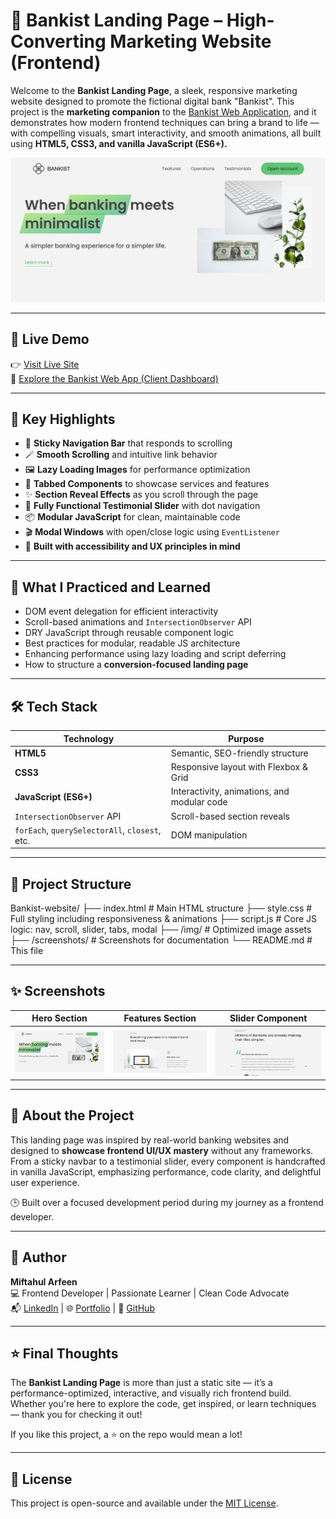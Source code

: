 # 🏦 Bankist Landing Page – High-Converting Marketing Website (Frontend)

Welcome to the **Bankist Landing Page**, a sleek, responsive marketing website designed to promote the fictional digital bank "Bankist". This project is the **marketing companion** to the [Bankist Web Application](https://miftahulxarfeen.github.io/Bankist-app/), and it demonstrates how modern frontend techniques can bring a brand to life — with compelling visuals, smart interactivity, and smooth animations, all built using **HTML5, CSS3, and vanilla JavaScript (ES6+).**

![Hero Screenshot](./screenshots/bankist-hero.png)

---

## 🔗 Live Demo

👉 [Visit Live Site](https://miftahulxarfeen.github.io/Bankist-website/)  
📁 [Explore the Bankist Web App (Client Dashboard)](https://miftahulxarfeen.github.io/Bankist-app/)

---

## 🚀 Key Highlights

- 🧭 **Sticky Navigation Bar** that responds to scrolling
- 🪄 **Smooth Scrolling** and intuitive link behavior
- 🖼️ **Lazy Loading Images** for performance optimization
- 🧩 **Tabbed Components** to showcase services and features
- ✨ **Section Reveal Effects** as you scroll through the page
- 🎯 **Fully Functional Testimonial Slider** with dot navigation
- 📦 **Modular JavaScript** for clean, maintainable code
- 🎬 **Modal Windows** with open/close logic using `EventListener`
- 🧪 **Built with accessibility and UX principles in mind**

---

## 🧠 What I Practiced and Learned

- DOM event delegation for efficient interactivity
- Scroll-based animations and `IntersectionObserver` API
- DRY JavaScript through reusable component logic
- Best practices for modular, readable JS architecture
- Enhancing performance using lazy loading and script deferring
- How to structure a **conversion-focused landing page**

---

## 🛠️ Tech Stack

| Technology | Purpose |
|------------|---------|
| **HTML5** | Semantic, SEO-friendly structure |
| **CSS3**  | Responsive layout with Flexbox & Grid |
| **JavaScript (ES6+)** | Interactivity, animations, and modular code |
| `IntersectionObserver` API | Scroll-based section reveals |
| `forEach`, `querySelectorAll`, `closest`, etc. | DOM manipulation |

---

## 📁 Project Structure

Bankist-website/
├── index.html # Main HTML structure
├── style.css # Full styling including responsiveness & animations
├── script.js # Core JS logic: nav, scroll, slider, tabs, modal
├── /img/ # Optimized image assets
├── /screenshots/ # Screenshots for documentation
└── README.md # This file

---

## ✨ Screenshots

| Hero Section | Features Section | Slider Component |
|--------------|------------------|------------------|
| ![Hero](./screenshots/bankist-hero.png) | ![Features](./screenshots/bankist-features.png) | ![Slider](./screenshots/bankist-slider.png) |

---

## 🙋 About the Project

This landing page was inspired by real-world banking websites and designed to **showcase frontend UI/UX mastery** without any frameworks. From a sticky navbar to a testimonial slider, every component is handcrafted in vanilla JavaScript, emphasizing performance, code clarity, and delightful user experience.

🕒 Built over a focused development period during my journey as a frontend developer.

---

## 👤 Author

**Miftahul Arfeen**  
💻 Frontend Developer | Passionate Learner | Clean Code Advocate  
📬 [LinkedIn](https://www.linkedin.com/in/miftahul-arfeen-full-stack-developer/) | 🌐 [Portfolio](https://miftahulxarfeen.github.io/Personal-portfolio/) | 💼 [GitHub](https://github.com/miftahulxarfeen)

---

## ⭐ Final Thoughts

The **Bankist Landing Page** is more than just a static site — it’s a performance-optimized, interactive, and visually rich frontend build. Whether you're here to explore the code, get inspired, or learn techniques — thank you for checking it out!

If you like this project, a ⭐ on the repo would mean a lot!

---

## 📜 License

This project is open-source and available under the [MIT License](LICENSE).

